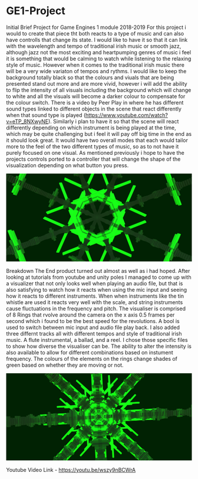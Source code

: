 # GE1-Project
Initial Brief
Project for Game Engines 1 module 2018-2019
For this project i would to create that piece tht both reacts to a type of music and can also have controlls that change its state.
I would like to have it so that it can link with the wavelength and tempo of traditional irish music or smooth jazz, although jazz 
not the most exciting and heartpumping genres of music i feel it is something that would be calming to watch while listening to the
relaxing style of music. However when it comes to the traditional irish music there will be a very wide variaton of tempos and rythms.
I would like to keep the background totally black so that the colours and viuals that are being presented stand out more and are more 
vivid, however i will add the ability to flip the intensity of all visuals including the background which will change to white and all 
the visuals will become a darker colour to compensate for the colour switch. There is a video by Peer Play in where he has different 
sound types linked to different objects in the scene that react differently when that sound type is played (https://www.youtube.com/watch?v=eTP_8NXwyNE).
Similarly i plan to have it so that the scene will react differently depending on which instrument is being played at the time, 
which may be quite challenging but i feel it will pay off big time in the end as it should look great. It would have two overall 
modes that each would tailor more to the feel of the two different types of music, so as to not have it purely focused on one visual.
As mentioned previously i hope to have the projects controls ported to a controller that will change the shape of the visualization 
depending on what button you press.

![](Audio%20Visualizer/Vis1.png)

Breakdown
The End product turned out almost as well as i had hoped. After looking at tutorials from youtube and unity poles I managed to come up 
with a visualizer that not only looks well when playing an audio file, but that is also satisfying to watch how it reacts when using the 
mic input and seeing how it reacts to different instruments. When when instruments like the tin whistle are used it reacts very well with 
the scale, and string instruments cause fluctuations in the frequency and pitch. The visualiser is comprised of 8 Rings that rvolve around 
the camera on the x axis 0.5 frames per second which i found to be the best speed for the revolutions. A bool is used to switch between 
mic input and audio file play back. I also added three differnt tracks all with different tempos and style of traditional irish music. A 
flute instrumental, a ballad, and a reel. I chose those specific files to show how diverse the visualiser can be.
The ability to alter the intensity is also available to allow for different combinations based on instument frequency.
The colours of the elements on the rings change shades of green based on whether they are moving or not.

![](Audio%20Visualizer/Vis%202.png)

Youtube Video Link - https://youtu.be/wszy9nBCWrA

